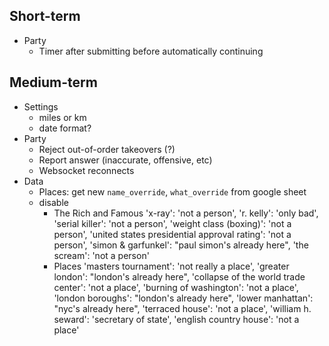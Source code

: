 ## Short-term

- Party
  - Timer after submitting before automatically continuing

## Medium-term

- Settings
  - miles or km
  - date format?
- Party
  - Reject out-of-order takeovers (?)
  - Report answer (inaccurate, offensive, etc)
  - Websocket reconnects
- Data
  - Places: get new `name_override`, `what_override` from google sheet
  - disable
    - The Rich and Famous
      'x-ray': 'not a person',
      'r. kelly': 'only bad',
      'serial killer': 'not a person',
      'weight class (boxing)': 'not a person',
      'united states presidential approval rating': 'not a person',
      'simon &amp; garfunkel': "paul simon's already here",
      'the scream': 'not a person'
    - Places
      'masters tournament': 'not really a place',
      'greater london': "london's already here",
      'collapse of the world trade center': 'not a place',
      'burning of washington': 'not a place',
      'london boroughs': "london's already here",
      'lower manhattan': "nyc's already here",
      'terraced house': 'not a place',
      'william h. seward': 'secretary of state',
      'english country house': 'not a place'
